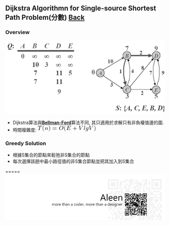 ## Dijkstra Algorithmn for Single-source Shortest Path Problem(分數)	[Back](./../Greedy.md)

### Overview
<img src="./overview.png">

- Dijkstra算法與[**Bellman-Ford**](./../../DP/Bellman/Bellman.md)算法不同, 其只適用於求解只有非負權值邊的圖.
- 時間複雜度: <img src="./oevlgv.png">

### Greedy Solution
- 根據S集合的節點來鬆弛非S集合的節點
- 每次選擇該趟中最小路徑值的非S集合節點並把其加入到S集合

=====
<a href="http://aleen42.github.io/" target="_blank" ><img src="./../../../../pic/tail.gif"></a>
